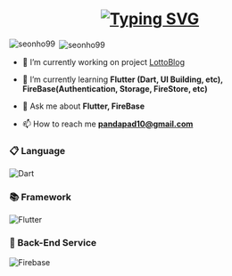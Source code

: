 <h1 align="center"><a href="https://git.io/typing-svg"><img src="https://readme-typing-svg.demolab.com?font=Sour+Gummy&size=37&pause=1000&color=000000&width=435&lines=Hi+I'm+Flutter+Developer+!;Thanks+for+visiting+GitHub" alt="Typing SVG" /></a></h1>
          
<p><img align="left" src="https://github-readme-stats.vercel.app/api/top-langs?username=seonho99&show_icons=true&locale=en&layout=compact" alt="seonho99" /></p>
     
<p>&nbsp;<img align="center" src="https://github-readme-stats.vercel.app/api?username=seonho99&show_icons=true&locale=en" alt="seonho99" /></p>
     
- 🔭 I’m currently working on project [LottoBlog](https://github.com/seonho99/lottoblog)
     
- 🌱 I’m currently learning **Flutter (Dart, UI Building, etc), FireBase(Authentication, Storage, FireStore, etc)**
     
- 💬 Ask me about **Flutter, FireBase**
      
- 📫 How to reach me **pandapad10@gmail.com**
     
### 📋 Language
![Dart](https://img.shields.io/badge/dart-%230175C2.svg?style=for-the-badge&logo=dart&logoColor=white)

### 📚 Framework
![Flutter](https://img.shields.io/badge/Flutter-%2302569B.svg?style=for-the-badge&logo=Flutter&logoColor=white)

### 💾 Back-End Service
![Firebase](https://img.shields.io/badge/firebase-a08021?style=for-the-badge&logo=firebase&logoColor=ffcd34)
